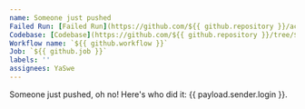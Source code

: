 ```yaml
---
name: Someone just pushed
Failed Run: [Failed Run](https://github.com/${{ github.repository }}/actions/runs/${{ github.run_id }})
Codebase: [Codebase](https://github.com/${{ github.repository }}/tree/${{ github.sha }}})
Workflow name: `${{ github.workflow }}`
Job: `${{ github.job }}`
labels: ''
assignees: YaSwe
---
```


Someone just pushed, oh no! Here's who did it: {{ payload.sender.login }}.


